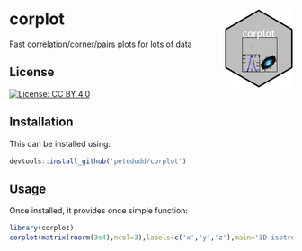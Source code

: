 # corplot <img src="man/figures/logo.png" align="right" height="139" alt="" />

Fast correlation/corner/pairs plots for lots of data


## License

[![License: CC BY 4.0](https://img.shields.io/badge/License-CC_BY_4.0-lightgrey.svg)](https://creativecommons.org/licenses/by/4.0/)

## Installation

This can be installed using:

```R
devtools::install_github('petedodd/corplot')
```

## Usage ##

Once installed, it provides once simple function:

```R
library(corplot)
corplot(matrix(rnorm(3e4),ncol=3),labels=c('x','y','z'),main='3D isotropic Gaussian')
```
